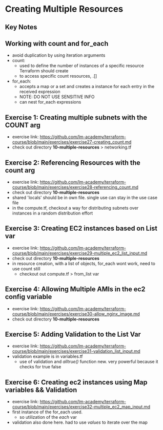 # Creating Multiple Resources

## Key Notes

## Working with count and for_each
- avoid duplication by using iteration arguments
- count:
    * used to define the number of instances of a specific resource Terraform should create
    * to access specific count resources, <TYPE>.<LABEL>[<INDEX>]
- for_each:
    * accepts a map or a set and creates a instance for each entry in the received expression
    * NOTE: DO NOT USE SENSITIVE INFO
    * can nest for_each expressions

## Exercise 1: Creating multiple subnets with the COUNT arg
- exercise link: https://github.com/lm-academy/terraform-course/blob/main/exercises/exercise27-creating_count.md
- check out directory **10-multiple-resources** > networking.tf

## Exercise 2: Referencing Resources with the count arg
- exercise link: https://github.com/lm-academy/terraform-course/blob/main/exercises/exercise28-referencing_count.md
- check out directory **10-multiple-resources**
- shared 'locals' should be in own file. single use can stay in the use case file
- in the compute.tf, checkout a way for distributing subnets over instances in a random distribution effort

## Exercise 3: Creating EC2 instances based on List var
- exercise link: https://github.com/lm-academy/terraform-course/blob/main/exercises/exercise29-multiple_ec2_list_input.md
- check out directory **10-multiple-resources**
- in resource creation, with a list of objects, for_each wont work, need to use count still
    * checkout out compute.tf > from_list var

## Exercise 4: Allowing Multiple AMIs in the ec2 config variable
- exercise link: https://github.com/lm-academy/terraform-course/blob/main/exercises/exercise30-allow_nginx_image.md
- check out directory **10-multiple-resources**

## Exercise 5: Adding Validation to the List Var
- exercise link: https://github.com/lm-academy/terraform-course/blob/main/exercises/exercise31-validation_list_input.md
- validation example is in variables.tf
    * use of validation and *alltrue()* function new. very powerful because it checks for true false

## Exercise 6: Creating ec2 instances using Map variables && Validation
- exercise link: https://github.com/lm-academy/terraform-course/blob/main/exercises/exercise32-multiple_ec2_map_input.md
- first instance of the for_each used. 
    * so utilization of the _each_ var
- validation also done here. had to use _values_ to iterate over the map